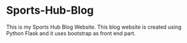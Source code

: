 # Sports-Hub-Blog
This is my Sports Hub Blog Website.
This blog website is created using Python Flask and it uses bootstrap as front end part.
